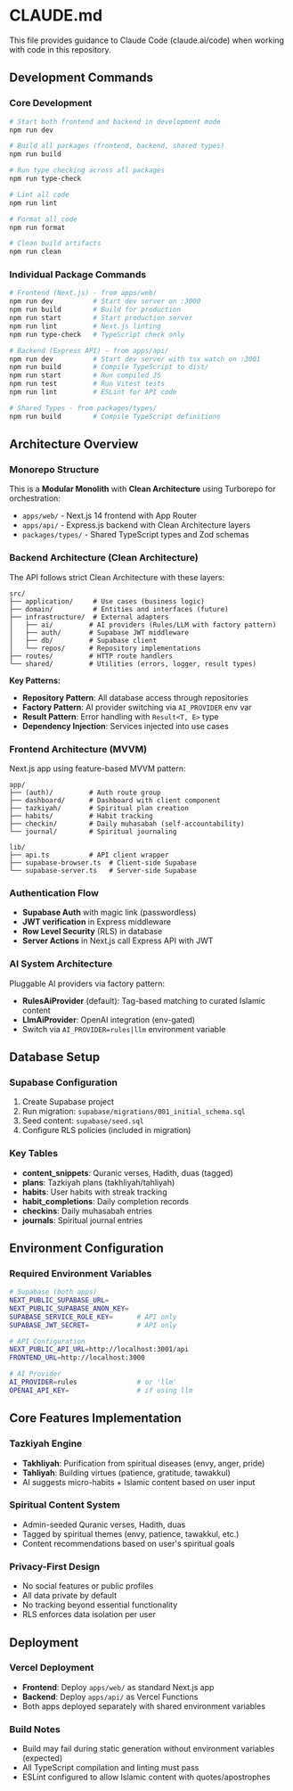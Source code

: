 # CLAUDE.md

This file provides guidance to Claude Code (claude.ai/code) when working with code in this repository.

## Development Commands

### Core Development
```bash
# Start both frontend and backend in development mode
npm run dev

# Build all packages (frontend, backend, shared types)
npm run build

# Run type checking across all packages
npm run type-check

# Lint all code
npm run lint

# Format all code
npm run format

# Clean build artifacts
npm run clean
```

### Individual Package Commands
```bash
# Frontend (Next.js) - from apps/web/
npm run dev          # Start dev server on :3000
npm run build        # Build for production
npm run start        # Start production server
npm run lint         # Next.js linting
npm run type-check   # TypeScript check only

# Backend (Express API) - from apps/api/
npm run dev          # Start dev server with tsx watch on :3001
npm run build        # Compile TypeScript to dist/
npm run start        # Run compiled JS
npm run test         # Run Vitest tests
npm run lint         # ESLint for API code

# Shared Types - from packages/types/
npm run build        # Compile TypeScript definitions
```

## Architecture Overview

### Monorepo Structure
This is a **Modular Monolith** with **Clean Architecture** using Turborepo for orchestration:

- `apps/web/` - Next.js 14 frontend with App Router
- `apps/api/` - Express.js backend with Clean Architecture layers
- `packages/types/` - Shared TypeScript types and Zod schemas

### Backend Architecture (Clean Architecture)
The API follows strict Clean Architecture with these layers:

```
src/
├── application/     # Use cases (business logic)
├── domain/          # Entities and interfaces (future)
├── infrastructure/  # External adapters
│   ├── ai/         # AI providers (Rules/LLM with factory pattern)
│   ├── auth/       # Supabase JWT middleware
│   ├── db/         # Supabase client
│   └── repos/      # Repository implementations
├── routes/         # HTTP route handlers
└── shared/         # Utilities (errors, logger, result types)
```

**Key Patterns:**
- **Repository Pattern**: All database access through repositories
- **Factory Pattern**: AI provider switching via `AI_PROVIDER` env var
- **Result Pattern**: Error handling with `Result<T, E>` type
- **Dependency Injection**: Services injected into use cases

### Frontend Architecture (MVVM)
Next.js app using feature-based MVVM pattern:

```
app/
├── (auth)/         # Auth route group
├── dashboard/      # Dashboard with client component
├── tazkiyah/       # Spiritual plan creation
├── habits/         # Habit tracking
├── checkin/        # Daily muhasabah (self-accountability)
└── journal/        # Spiritual journaling

lib/
├── api.ts          # API client wrapper
├── supabase-browser.ts  # Client-side Supabase
└── supabase-server.ts   # Server-side Supabase
```

### Authentication Flow
- **Supabase Auth** with magic link (passwordless)
- **JWT verification** in Express middleware
- **Row Level Security** (RLS) in database
- **Server Actions** in Next.js call Express API with JWT

### AI System Architecture
Pluggable AI providers via factory pattern:

- **RulesAiProvider** (default): Tag-based matching to curated Islamic content
- **LlmAiProvider**: OpenAI integration (env-gated)
- Switch via `AI_PROVIDER=rules|llm` environment variable

## Database Setup

### Supabase Configuration
1. Create Supabase project
2. Run migration: `supabase/migrations/001_initial_schema.sql`
3. Seed content: `supabase/seed.sql`
4. Configure RLS policies (included in migration)

### Key Tables
- **content_snippets**: Quranic verses, Hadith, duas (tagged)
- **plans**: Tazkiyah plans (takhliyah/tahliyah)
- **habits**: User habits with streak tracking
- **habit_completions**: Daily completion records
- **checkins**: Daily muhasabah entries
- **journals**: Spiritual journal entries

## Environment Configuration

### Required Environment Variables
```bash
# Supabase (both apps)
NEXT_PUBLIC_SUPABASE_URL=
NEXT_PUBLIC_SUPABASE_ANON_KEY=
SUPABASE_SERVICE_ROLE_KEY=      # API only
SUPABASE_JWT_SECRET=            # API only

# API Configuration
NEXT_PUBLIC_API_URL=http://localhost:3001/api
FRONTEND_URL=http://localhost:3000

# AI Provider
AI_PROVIDER=rules               # or 'llm'
OPENAI_API_KEY=                 # if using llm
```

## Core Features Implementation

### Tazkiyah Engine
- **Takhliyah**: Purification from spiritual diseases (envy, anger, pride)
- **Tahliyah**: Building virtues (patience, gratitude, tawakkul)
- AI suggests micro-habits + Islamic content based on user input

### Spiritual Content System
- Admin-seeded Quranic verses, Hadith, duas
- Tagged by spiritual themes (envy, patience, tawakkul, etc.)
- Content recommendations based on user's spiritual goals

### Privacy-First Design
- No social features or public profiles
- All data private by default
- No tracking beyond essential functionality
- RLS enforces data isolation per user

## Deployment

### Vercel Deployment
- **Frontend**: Deploy `apps/web/` as standard Next.js app
- **Backend**: Deploy `apps/api/` as Vercel Functions
- Both apps deployed separately with shared environment variables

### Build Notes
- Build may fail during static generation without environment variables (expected)
- All TypeScript compilation and linting must pass
- ESLint configured to allow Islamic content with quotes/apostrophes